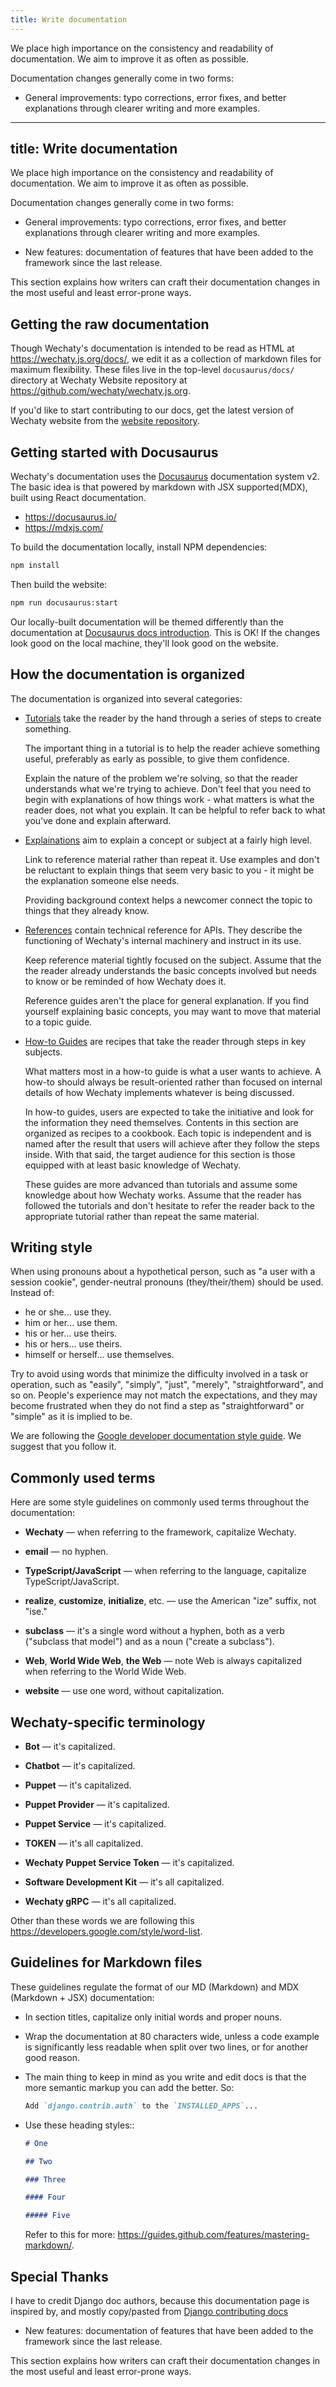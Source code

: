 ```yaml
---
title: Write documentation
---
```


We place high importance on the consistency and readability of documentation.
We aim to improve it as often as possible.

Documentation changes generally come in two forms:

- General improvements: typo corrections, error fixes, and better
  explanations through clearer writing and more examples.

---

## title: Write documentation

We place high importance on the consistency and readability of documentation.
We aim to improve it as often as possible.

Documentation changes generally come in two forms:

- General improvements: typo corrections, error fixes, and better
  explanations through clearer writing and more examples.

- New features: documentation of features that have been added to the
  framework since the last release.

This section explains how writers can craft their documentation changes
in the most useful and least error-prone ways.

## Getting the raw documentation

Though Wechaty's documentation is intended to be read as HTML at
<https://wechaty.js.org/docs/>, we edit it as a collection of markdown files for
maximum flexibility. These files live in the top-level `docusaurus/docs/`
directory at Wechaty Website repository at <https://github.com/wechaty/wechaty.js.org>.

If you'd like to start contributing to our docs, get the latest version of
Wechaty website from the [website repository](https://github.com/wechaty/wechaty.js.org).

## Getting started with Docusaurus

Wechaty's documentation uses the [Docusaurus](https://docusaurus.io/) documentation system v2.
The basic idea is that powered by markdown with JSX supported(MDX), built using React documentation.

- <https://docusaurus.io/>
- <https://mdxjs.com/>

To build the documentation locally, install NPM dependencies:

```sh
npm install
```

Then build the website:

```sh
npm run docusaurus:start
```

Our locally-built documentation will be themed differently than the
documentation at [Docusaurus docs introduction](https://docusaurus.io/docs/docs-introduction).
This is OK! If the changes look good on the local machine, they'll look good
on the website.

## How the documentation is organized

The documentation is organized into several categories:

- [Tutorials](tutorials/overview.md) take the reader by the hand through a series
  of steps to create something.

  The important thing in a tutorial is to help the reader achieve something
  useful, preferably as early as possible, to give them confidence.

  Explain the nature of the problem we're solving, so that the reader understands what we're trying to achieve. Don't feel that you need to begin with explanations of how things work - what matters is what the reader does,
  not what you explain. It can be helpful to refer back to what you've done and explain afterward.

- [Explainations](explanations/overview.mdx) aim to explain a concept or subject at a
  fairly high level.

  Link to reference material rather than repeat it. Use examples and don't be
  reluctant to explain things that seem very basic to you - it might be the
  explanation someone else needs.

  Providing background context helps a newcomer connect the topic to things
  that they already know.

- [References](references/overview.mdx) contain technical reference for APIs.
  They describe the functioning of Wechaty's internal machinery and instruct in
  its use.

  Keep reference material tightly focused on the subject. Assume that the
  the reader already understands the basic concepts involved but needs to know or
  be reminded of how Wechaty does it.

  Reference guides aren't the place for general explanation. If you find
  yourself explaining basic concepts, you may want to move that material to a
  topic guide.

- [How-to Guides](howto/overview.mdx) are recipes that take the reader through
  steps in key subjects.

  What matters most in a how-to guide is what a user wants to achieve.
  A how-to should always be result-oriented rather than focused on internal details of how Wechaty implements whatever is being discussed.

  In how-to guides, users are expected to take the initiative and look for the information they need themselves. Contents in this section are organized as recipes to a cookbook. Each topic is independent and is named after the result that users will achieve after they follow the steps inside. With that said, the target audience for this section is those equipped with at least basic knowledge of Wechaty.

  These guides are more advanced than tutorials and assume some knowledge about how Wechaty works. Assume that the reader has followed the tutorials and don't hesitate to refer the reader back to the appropriate tutorial rather than
  repeat the same material.

## Writing style

When using pronouns about a hypothetical person, such as "a user with
a session cookie", gender-neutral pronouns (they/their/them) should be used.
Instead of:

- he or she... use they.
- him or her... use them.
- his or her... use theirs.
- his or hers... use theirs.
- himself or herself... use themselves.

Try to avoid using words that minimize the difficulty involved in a task or
operation, such as "easily", "simply", "just", "merely", "straightforward", and
so on. People's experience may not match the expectations, and they may become
frustrated when they do not find a step as "straightforward" or "simple" as it
is implied to be.

We are following the [Google developer documentation style guide](https://developers.google.com/style). We suggest that you follow it.

## Commonly used terms

Here are some style guidelines on commonly used terms throughout the
documentation:

- **Wechaty** &mdash; when referring to the framework, capitalize Wechaty.

- **email** &mdash; no hyphen.

- **TypeScript/JavaScript** &mdash; when referring to the language, capitalize TypeScript/JavaScript.

- **realize**, **customize**, **initialize**, etc. &mdash; use the American
  "ize" suffix, not "ise."

- **subclass** &mdash; it's a single word without a hyphen, both as a verb
  ("subclass that model") and as a noun ("create a subclass").

- **Web**, **World Wide Web**, **the Web** &mdash; note Web is always
  capitalized when referring to the World Wide Web.

- **website** &mdash; use one word, without capitalization.

## Wechaty-specific terminology

- **Bot** &mdash; it's capitalized.

- **Chatbot** &mdash; it's capitalized.

- **Puppet** &mdash; it's capitalized.

- **Puppet Provider** &mdash; it's capitalized.

- **Puppet Service** &mdash; it's capitalized.

- **TOKEN** &mdash; it's all capitalized.

- **Wechaty Puppet Service Token** &mdash; it's capitalized.

- **Software Development Kit** &mdash; it's all capitalized.

- **Wechaty gRPC** &mdash; it's all capitalized.

Other than these words we are following this <https://developers.google.com/style/word-list>.

## Guidelines for Markdown files

These guidelines regulate the format of our MD (Markdown) and MDX (Markdown + JSX)
documentation:

- In section titles, capitalize only initial words and proper nouns.

- Wrap the documentation at 80 characters wide, unless a code example
  is significantly less readable when split over two lines, or for another
  good reason.

- The main thing to keep in mind as you write and edit docs is that the more semantic markup you can add the better. So:

  ```md
  Add `django.contrib.auth` to the `INSTALLED_APPS`...
  ```

- Use these heading styles::

  ```md
  # One

  ## Two

  ### Three

  #### Four

  ##### Five
  ```

  Refer to this for more: <https://guides.github.com/features/mastering-markdown/>.

## Special Thanks

I have to credit Django doc authors, because this documentation page is inspired by, and mostly copy/pasted from [Django contributing docs](https://github.com/django/django/blob/main/docs/internals/contributing/writing-documentation.txt)

- New features: documentation of features that have been added to the
  framework since the last release.

This section explains how writers can craft their documentation changes
in the most useful and least error-prone ways.
